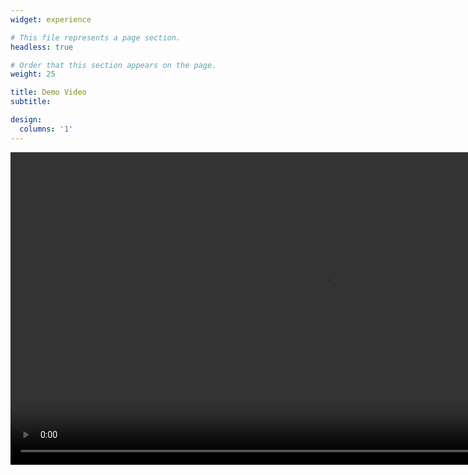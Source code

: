 ```yaml
---
widget: experience

# This file represents a page section.
headless: true

# Order that this section appears on the page.
weight: 25

title: Demo Video
subtitle: 

design:
  columns: '1'
---
```


<video controls width="1000">
  <source src="/uploads/demo.mp4" type="video/mp4" />.
</video>
